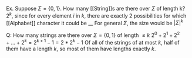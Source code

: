 Ex. Suppose $\Sigma = \{0,1\}$. How many [[String]]s are there over $\Sigma$ of length k?
$2^{k}$, since for every element $i$ in $k$, there are exactly 2 possibilities for which [[Alphabet]] character it could be
__
For general $\Sigma$, the size would be $|\Sigma|^k$

Q: How many strings are there over $\Sigma = \{0,1\}$ of length $\leq k$
$2^{0}+2^{1}+2^{2}+...+2^{k}=2^{k+1}-1=2*2^{k}-1$
Of all of the strings of at most $k$, half of them have a length $k$, so most of them have lengths exactly $k$.